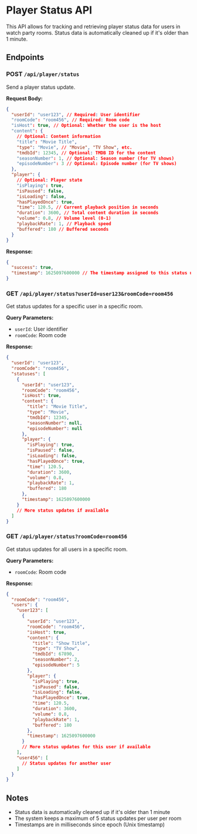 # Player Status API

This API allows for tracking and retrieving player status data for users in watch party rooms. Status data is automatically cleaned up if it's older than 1 minute.

## Endpoints

### POST `/api/player/status`

Send a player status update.

**Request Body:**

```json
{
  "userId": "user123", // Required: User identifier
  "roomCode": "room456", // Required: Room code
  "isHost": true, // Optional: Whether the user is the host
  "content": {
    // Optional: Content information
    "title": "Movie Title",
    "type": "Movie", // "Movie", "TV Show", etc.
    "tmdbId": 12345, // Optional: TMDB ID for the content
    "seasonNumber": 1, // Optional: Season number (for TV shows)
    "episodeNumber": 3 // Optional: Episode number (for TV shows)
  },
  "player": {
    // Optional: Player state
    "isPlaying": true,
    "isPaused": false,
    "isLoading": false,
    "hasPlayedOnce": true,
    "time": 120.5, // Current playback position in seconds
    "duration": 3600, // Total content duration in seconds
    "volume": 0.8, // Volume level (0-1)
    "playbackRate": 1, // Playback speed
    "buffered": 180 // Buffered seconds
  }
}
```

**Response:**

```json
{
  "success": true,
  "timestamp": 1625097600000 // The timestamp assigned to this status update
}
```

### GET `/api/player/status?userId=user123&roomCode=room456`

Get status updates for a specific user in a specific room.

**Query Parameters:**

- `userId`: User identifier
- `roomCode`: Room code

**Response:**

```json
{
  "userId": "user123",
  "roomCode": "room456",
  "statuses": [
    {
      "userId": "user123",
      "roomCode": "room456",
      "isHost": true,
      "content": {
        "title": "Movie Title",
        "type": "Movie",
        "tmdbId": 12345,
        "seasonNumber": null,
        "episodeNumber": null
      },
      "player": {
        "isPlaying": true,
        "isPaused": false,
        "isLoading": false,
        "hasPlayedOnce": true,
        "time": 120.5,
        "duration": 3600,
        "volume": 0.8,
        "playbackRate": 1,
        "buffered": 180
      },
      "timestamp": 1625097600000
    }
    // More status updates if available
  ]
}
```

### GET `/api/player/status?roomCode=room456`

Get status updates for all users in a specific room.

**Query Parameters:**

- `roomCode`: Room code

**Response:**

```json
{
  "roomCode": "room456",
  "users": {
    "user123": [
      {
        "userId": "user123",
        "roomCode": "room456",
        "isHost": true,
        "content": {
          "title": "Show Title",
          "type": "TV Show",
          "tmdbId": 67890,
          "seasonNumber": 2,
          "episodeNumber": 5
        },
        "player": {
          "isPlaying": true,
          "isPaused": false,
          "isLoading": false,
          "hasPlayedOnce": true,
          "time": 120.5,
          "duration": 3600,
          "volume": 0.8,
          "playbackRate": 1,
          "buffered": 180
        },
        "timestamp": 1625097600000
      }
      // More status updates for this user if available
    ],
    "user456": [
      // Status updates for another user
    ]
  }
}
```

## Notes

- Status data is automatically cleaned up if it's older than 1 minute
- The system keeps a maximum of 5 status updates per user per room
- Timestamps are in milliseconds since epoch (Unix timestamp)
